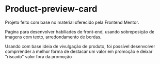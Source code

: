 # Product-preview-card

Projeto feito com base no material oferecido pela Frontend Mentor.

Pagina para desenvolver habiliades de front-end, usando sobreposição de imagens com texto, arredondamento de bordas.

Usando com base ideia de vivulgação de produto, foi possível desenvolver comprrender a melhor forma de destacar um valor em promoção e deixar "riscado" valor fora da promoção
